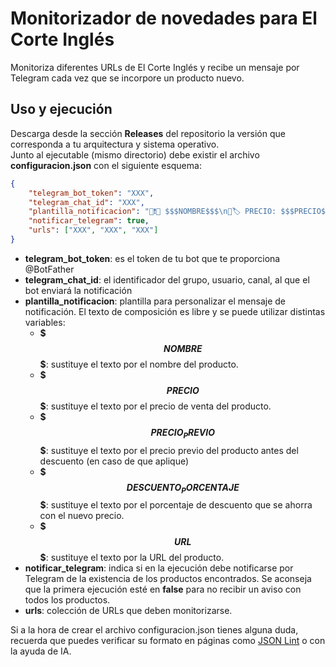 # Monitorizador de novedades para El Corte Inglés
Monitoriza diferentes URLs de El Corte Inglés y recibe un mensaje por Telegram cada vez que se incorpore un producto nuevo.
## Uso y ejecución
Descarga desde la sección **Releases** del repositorio la versión que corresponda a tu arquitectura y sistema operativo. \
Junto al ejecutable (mismo directorio) debe existir el archivo **configuracion.json** con el siguiente esquema:
```json
{
    "telegram_bot_token": "XXX",
    "telegram_chat_id": "XXX",
    "plantilla_notificacion": "📢❗🚨 $$$NOMBRE$$$\n🛒🏷️ PRECIO: $$$PRECIO$$$\n PRECIO PREVIO: $$$PRECIO_PREVIO$$$, ahorra un $$$DESCUENTO_PORCENTAJE$$$\n$$$URL$$$",
    "notificar_telegram": true,
    "urls": ["XXX", "XXX", "XXX"]
}
```
- **telegram_bot_token**: es el token de tu bot que te proporciona @BotFather
- **telegram_chat_id**: el identificador del grupo, usuario, canal, al que el bot enviará la notificación
- **plantilla_notificacion**: plantilla para personalizar el mensaje de notificación. El texto de composición es libre y se puede utilizar distintas variables:
   - **$$$NOMBRE$$$**: sustituye el texto por el nombre del producto.
   - **$$$PRECIO$$$**: sustituye el texto por el precio de venta del producto.
   - **$$$PRECIO_PREVIO$$$**: sustituye el texto por el precio previo del producto antes del descuento (en caso de que aplique)
   - **$$$DESCUENTO_PORCENTAJE$$$**: sustituye el texto por el porcentaje de descuento que se ahorra con el nuevo precio.
   - **$$$URL$$$**: sustituye el texto por la URL del producto.
- **notificar_telegram**: indica si en la ejecución debe notificarse por Telegram de la existencia de los productos encontrados. Se aconseja que la primera ejecución esté en **false** para no recibir un aviso con todos los productos.
- **urls**: colección de URLs que deben monitorizarse.

Si a la hora de crear el archivo configuracion.json tienes alguna duda, recuerda que puedes verificar su formato en páginas como [JSON Lint](https://jsonlint.com/) o con la ayuda de IA.